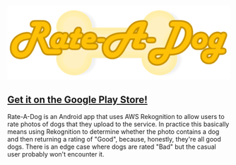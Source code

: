 [![Rate A Dog!](../app/src/main/res/drawable-xhdpi/rate_a_dog_banner.png)](https://play.google.com/store/apps/details?id=com.mdelsordo.rate_a_dog)

## [Get it on the Google Play Store!](https://play.google.com/store/apps/details?id=com.mdelsordo.rate_a_dog)

Rate-A-Dog is an Android app that uses AWS Rekognition to allow users to rate photos of dogs that they upload to the service. In practice this basically means using Rekognition to determine whether the photo contains a dog and then returning a rating of "Good", because, honestly, they're all good dogs. There is an edge case where dogs are rated "Bad" but the casual user probably won't encounter it.